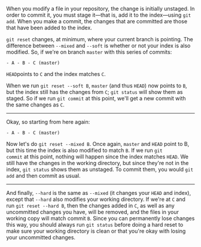 When you modify a file in your repository, the change is initially unstaged. In order to commit it, you must stage it—that is, add it to the index—using <code>git add</code>. When you make a commit, the changes that are committed are those that have been added to the index.

<code>git reset</code> changes, at minimum, where your current branch is pointing. The difference between <code>--mixed</code> and <code>--soft</code> is whether or not your index is also modified. So, if we're on branch <code>master</code> with this series of commits:

    - A - B - C (master)

<code>HEAD</code>points to <code>C</code> and the index matches <code>C</code>.

When we run <code>git reset --soft B</code>, <code>master</code> (and thus <code>HEAD</code>) now points to <code>B</code>, but the index still has the changes from <code>C</code>; <code>git status</code> will show them as staged. So if we run <code>git commit</code> at this point, we'll get a new commit with the same changes as <code>C</code>.

----------

Okay, so starting from here again:

    - A - B - C (master)

Now let's do <code>git reset --mixed B</code>. Once again, <code>master</code> and <code>HEAD</code> point to B, but this time the index is also modified to match <code>B</code>. If we run <code>git commit</code> at this point, nothing will happen since the index matches <code>HEAD</code>. We still have the changes in the working directory, but since they're not in the index, <code>git status</code> shows them as unstaged. To commit them, you would <code>git add</code> and then commit as usual.

----------

And finally, <code>--hard</code> is the same as <code>--mixed</code> (it changes your <code>HEAD</code> and index), except that <code>--hard</code> also modifies your working directory. If we're at <code>C</code> and run <code>git reset --hard B</code>, then the changes added in <code>C</code>, as well as any uncommitted changes you have, will be removed, and the files in your working copy will match commit <code>B</code>. Since you can permanently lose changes this way, you should always run <code>git status</code> before doing a hard reset to make sure your working directory is clean or that you're okay with losing your uncommitted changes.